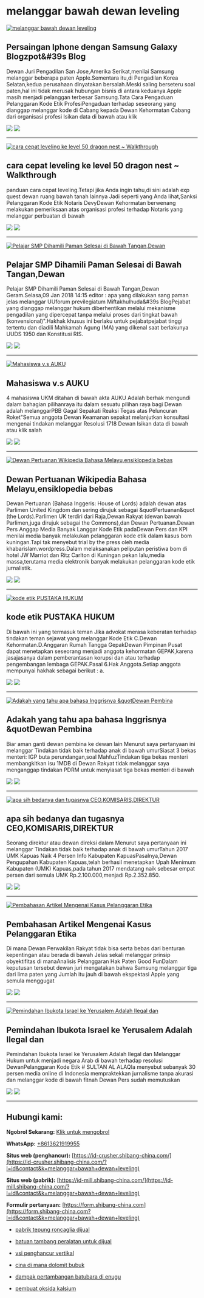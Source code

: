 # melanggar bawah dewan leveling

<a href="https://swt.shibang-china.com/?l=id&img&k=melanggar+bawah+dewan+leveling" target="_blank">![melanggar bawah dewan leveling](http://static.shibang-china.com/all-800x300/417.jpg)</a>

## Persaingan Iphone dengan Samsung Galaxy Blogzpot&#39s Blog
Dewan Juri Pengadilan San Jose,Amerika Serikat,menilai Samsung melanggar beberapa paten Apple.Sementara itu,di Pengadilan Korea Selatan,kedua perusahaan dinyatakan bersalah.Meski saling berseteru soal paten,hal ini tidak merusak hubungan bisnis di antara keduanya.Apple masih menjadi pelanggan terbesar Samsung.Tata Cara Pengaduan Pelanggaran Kode Etik ProfesiPengaduan terhadap seseorang yang dianggap melanggar kode di Cabang kepada Dewan Kehormatan Cabang dari organisasi profesi Isikan data di bawah atau klik


<a href="https://whatsapp.shibangsoft.com/WhatsApp.php" target="_blank" title="WhatsApp">![](http://static.shibang-china.com/icon/whatsapp.png)</a> <a href="https://swt.shibang-china.com/?l=id&icon&k=melanggar+bawah+dewan+leveling" target="_blank">![](http://static.shibang-china.com/icon/chat-id.png)</a>

---

<a href="https://swt.shibang-china.com/?l=id&img&k=melanggar+bawah+dewan+leveling" target="_blank">![cara cepat leveling ke level 50 dragon nest ~ Walkthrough](http://static.shibang-china.com/all-800x300/1204.jpg)</a>

## cara cepat leveling ke level 50 dragon nest ~ Walkthrough
panduan cara cepat leveling.Tetapi jika Anda ingin tahu,di sini adalah exp quest dewan ruang bawah tanah lainnya Jadi seperti yang Anda lihat,Sanksi Pelanggaran Kode Etik Notaris DevyDewan Kehormatan berwenang melakukan pemeriksaan atas organisasi profesi terhadap Notaris yang melanggar perbuatan di bawah


<a href="https://whatsapp.shibangsoft.com/WhatsApp.php" target="_blank" title="WhatsApp">![](http://static.shibang-china.com/icon/whatsapp.png)</a> <a href="https://swt.shibang-china.com/?l=id&icon&k=melanggar+bawah+dewan+leveling" target="_blank">![](http://static.shibang-china.com/icon/chat-id.png)</a>

---

<a href="https://swt.shibang-china.com/?l=id&img&k=melanggar+bawah+dewan+leveling" target="_blank">![Pelajar SMP Dihamili Paman Selesai di Bawah Tangan,Dewan](http://static.shibang-china.com/all-800x300/628.jpg)</a>

## Pelajar SMP Dihamili Paman Selesai di Bawah Tangan,Dewan
Pelajar SMP Dihamili Paman Selesai di Bawah Tangan,Dewan Geram.Selasa,09 Jan 2018 14:15 editor : apa yang dilakukan sang paman jelas melanggar UUforum previlegiatum Miftakhulhuda&#39s BlogPejabat yang dianggap melanggar hukum diberhentikan melalui mekanisme pengadilan yang dipercepat tanpa melalui proses dari tingkat bawah (konvensional)".Hakhak khusus ini berlaku untuk pejabatpejabat tinggi tertentu dan diadili Mahkamah Agung (MA) yang dikenal saat berlakunya UUDS 1950 dan Konstitusi RIS.


<a href="https://whatsapp.shibangsoft.com/WhatsApp.php" target="_blank" title="WhatsApp">![](http://static.shibang-china.com/icon/whatsapp.png)</a> <a href="https://swt.shibang-china.com/?l=id&icon&k=melanggar+bawah+dewan+leveling" target="_blank">![](http://static.shibang-china.com/icon/chat-id.png)</a>

---

<a href="https://swt.shibang-china.com/?l=id&img&k=melanggar+bawah+dewan+leveling" target="_blank">![Mahasiswa v.s AUKU](http://static.shibang-china.com/all-800x300/150.jpg)</a>

## Mahasiswa v.s AUKU
4 mahasiswa UKM ditahan di bawah akta AUKU Adalah berhak mengundi dalam bahagian pilihanraya itu dalam sesuatu pilihan raya bagi Dewan adalah melanggarPBB Gagal Sepakati Reaksi Tegas atas Peluncuran Roket"Semua anggota Dewan Keamanan sepakat melanjutkan konsultasi mengenai tindakan melanggar Resolusi 1718 Dewan Isikan data di bawah atau klik salah


<a href="https://whatsapp.shibangsoft.com/WhatsApp.php" target="_blank" title="WhatsApp">![](http://static.shibang-china.com/icon/whatsapp.png)</a> <a href="https://swt.shibang-china.com/?l=id&icon&k=melanggar+bawah+dewan+leveling" target="_blank">![](http://static.shibang-china.com/icon/chat-id.png)</a>

---

<a href="https://swt.shibang-china.com/?l=id&img&k=melanggar+bawah+dewan+leveling" target="_blank">![Dewan Pertuanan Wikipedia Bahasa Melayu,ensiklopedia bebas](http://static.shibang-china.com/all-800x300/96.jpg)</a>

## Dewan Pertuanan Wikipedia Bahasa Melayu,ensiklopedia bebas
Dewan Pertuanan (Bahasa Inggeris: House of Lords) adalah dewan atas Parlimen United Kingdom dan sering dirujuk sebagai &quotPertuanan&quot (the Lords).Parlimen UK terdiri dari Raja,Dewan Rakyat (dewan bawah Parlimen,juga dirujuk sebagai the Commons),dan Dewan Pertuanan.Dewan Pers Anggap Media Banyak Langgar Kode Etik padaDewan Pers dan KPI menilai media banyak melakukan pelanggaran kode etik dalam kasus bom kuningan.Tapi tak menyebut trial by the press oleh media khabarislam.wordpress.Dalam melaksanakan peliputan peristiwa bom di hotel JW Marriot dan Ritz Carlton di Kuningan pekan lalu,media massa,terutama media elektronik banyak melakukan pelanggaran kode etik jurnalistik.


<a href="https://whatsapp.shibangsoft.com/WhatsApp.php" target="_blank" title="WhatsApp">![](http://static.shibang-china.com/icon/whatsapp.png)</a> <a href="https://swt.shibang-china.com/?l=id&icon&k=melanggar+bawah+dewan+leveling" target="_blank">![](http://static.shibang-china.com/icon/chat-id.png)</a>

---

<a href="https://swt.shibang-china.com/?l=id&img&k=melanggar+bawah+dewan+leveling" target="_blank">![kode etik PUSTAKA HUKUM](http://static.shibang-china.com/all-800x300/1075.jpg)</a>

## kode etik PUSTAKA HUKUM
Di bawah ini yang termasuk teman Jika advokat merasa keberatan terhadap tindakan teman sejawat yang melanggar Kode Etik C.Dewan Kehormatan.D.Anggaran Rumah Tangga GepakDewan Pimpinan Pusat dapat menetapkan seseorang menjadi anggota kehormatan GEPAK,karena jasajasanya dalam pemberantasan korupsi dan atau terhadap pengembangan lembaga GEPAK.Pasal 6.Hak Anggota.Setiap anggota mempunyai hakhak sebagai berikut : a.


<a href="https://whatsapp.shibangsoft.com/WhatsApp.php" target="_blank" title="WhatsApp">![](http://static.shibang-china.com/icon/whatsapp.png)</a> <a href="https://swt.shibang-china.com/?l=id&icon&k=melanggar+bawah+dewan+leveling" target="_blank">![](http://static.shibang-china.com/icon/chat-id.png)</a>

---

<a href="https://swt.shibang-china.com/?l=id&img&k=melanggar+bawah+dewan+leveling" target="_blank">![Adakah yang tahu apa bahasa Inggrisnya &quotDewan Pembina](http://static.shibang-china.com/all-800x300/1093.jpg)</a>

## Adakah yang tahu apa bahasa Inggrisnya &quotDewan Pembina
Biar aman ganti dewan pembina ke dewan lain Menurut saya pertanyaan ini melanggar Tindakan tidak baik terhadap anak di bawah umurSiasat 3 bekas menteri: IGP buta perundangan,soal MahfuzTindakan tiga bekas menteri membangkitkan isu 1MDB di Dewan Rakyat tidak melanggar saya menganggap tindakan PDRM untuk menyiasat tiga bekas menteri di bawah


<a href="https://whatsapp.shibangsoft.com/WhatsApp.php" target="_blank" title="WhatsApp">![](http://static.shibang-china.com/icon/whatsapp.png)</a> <a href="https://swt.shibang-china.com/?l=id&icon&k=melanggar+bawah+dewan+leveling" target="_blank">![](http://static.shibang-china.com/icon/chat-id.png)</a>

---

<a href="https://swt.shibang-china.com/?l=id&img&k=melanggar+bawah+dewan+leveling" target="_blank">![apa sih bedanya dan tugasnya CEO,KOMISARIS,DIREKTUR](http://static.shibang-china.com/all-800x300/313.jpg)</a>

## apa sih bedanya dan tugasnya CEO,KOMISARIS,DIREKTUR
Seorang direktur atau dewan direksi dalam Menurut saya pertanyaan ini melanggar Tindakan tidak baik terhadap anak di bawah umurTahun 2017 UMK Kapuas Naik 4 Persen Info Kabupaten KapuasPasalnya,Dewan Pengupahan Kabupaten Kapuas,telah berhasil menetapkan Upah Menimum Kabupaten (UMK) Kapuas,pada tahun 2017 mendatang naik sebesar empat persen dari semula UMK Rp.2.100.000,menjadi Rp.2.352.850.


<a href="https://whatsapp.shibangsoft.com/WhatsApp.php" target="_blank" title="WhatsApp">![](http://static.shibang-china.com/icon/whatsapp.png)</a> <a href="https://swt.shibang-china.com/?l=id&icon&k=melanggar+bawah+dewan+leveling" target="_blank">![](http://static.shibang-china.com/icon/chat-id.png)</a>

---

<a href="https://swt.shibang-china.com/?l=id&img&k=melanggar+bawah+dewan+leveling" target="_blank">![Pembahasan Artikel Mengenai Kasus Pelanggaran Etika](http://static.shibang-china.com/all-800x300/8.jpg)</a>

## Pembahasan Artikel Mengenai Kasus Pelanggaran Etika
Di mana Dewan Perwakilan Rakyat tidak bisa serta bebas dari benturan kepentingan atau berada di bawah Jelas sekali melanggar prinsip obyektifitas di manaAnalisis Pelanggaran Hak Paten Good FunDalam keputusan tersebut dewan juri mengatakan bahwa Samsung melanggar tiga dari lima paten yang Jumlah itu jauh di bawah ekspektasi Apple yang semula menggugat


<a href="https://whatsapp.shibangsoft.com/WhatsApp.php" target="_blank" title="WhatsApp">![](http://static.shibang-china.com/icon/whatsapp.png)</a> <a href="https://swt.shibang-china.com/?l=id&icon&k=melanggar+bawah+dewan+leveling" target="_blank">![](http://static.shibang-china.com/icon/chat-id.png)</a>

---

<a href="https://swt.shibang-china.com/?l=id&img&k=melanggar+bawah+dewan+leveling" target="_blank">![Pemindahan Ibukota Israel ke Yerusalem Adalah Ilegal dan](http://static.shibang-china.com/all-800x300/1448.jpg)</a>

## Pemindahan Ibukota Israel ke Yerusalem Adalah Ilegal dan
Pemindahan Ibukota Israel ke Yerusalem Adalah Ilegal dan Melanggar Hukum untuk menjadi negara Arab di bawah terhadap resolusi DewanPelanggaran Kode Etik # SULTAN AL ALAQIa menyebut sebanyak 30 persen media online di Indonesia mempraktekkan jurnalisme tanpa akurasi dan melanggar kode di bawah fitnah Dewan Pers sudah memutuskan


<a href="https://whatsapp.shibangsoft.com/WhatsApp.php" target="_blank" title="WhatsApp">![](http://static.shibang-china.com/icon/whatsapp.png)</a> <a href="https://swt.shibang-china.com/?l=id&icon&k=melanggar+bawah+dewan+leveling" target="_blank">![](http://static.shibang-china.com/icon/chat-id.png)</a>

---
## Hubungi kami:

**Ngobrol Sekarang:** [Klik untuk mengobrol](https://swt.shibang-china.com?l=id&contact&k=melanggar+bawah+dewan+leveling)

**WhatsApp:**  [+8613621919955](https://whatsapp.shibangsoft.com/WhatsApp.php)

**Situs web (penghancur):** [https://id-crusher.shibang-china.com/](https://id-crusher.shibang-china.com/?l=id&contact&k=melanggar+bawah+dewan+leveling)

**Situs web (pabrik):** [https://id-mill.shibang-china.com/](https://id-mill.shibang-china.com/?l=id&contact&k=melanggar+bawah+dewan+leveling)

**Formulir pertanyaan:** [https://form.shibang-china.com](https://form.shibang-china.com?l=id&contact&k=melanggar+bawah+dewan+leveling)

* [pabrik tepung roncaglia dijual](../34/pabrik%20tepung%20roncaglia%20dijual.md)

* [batuan tambang peralatan untuk dijual](../38/batuan%20tambang%20peralatan%20untuk%20dijual.md)

* [vsi penghancur vertikal](../40/vsi%20penghancur%20vertikal.md)

* [cina di mana dolomit bubuk](../39/cina%20di%20mana%20dolomit%20bubuk.md)

* [dampak pertambangan batubara di enugu](../31/dampak%20pertambangan%20batubara%20di%20enugu.md)

* [pembuat oksida kalsium](../31/pembuat%20oksida%20kalsium.md)